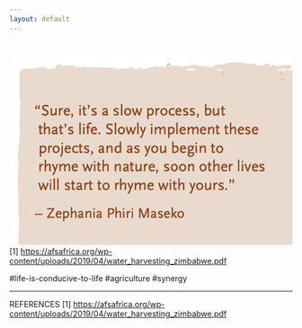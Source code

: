 ```yaml
---
layout: default
---
```

# 


![](media/cleanshot_2023-10-13-at-11-24-32@2x.png) 
[1] https://afsafrica.org/wp-content/uploads/2019/04/water_harvesting_zimbabwe.pdf


#life-is-conducive-to-life #agriculture #synergy
________
REFERENCES
[1] https://afsafrica.org/wp-content/uploads/2019/04/water_harvesting_zimbabwe.pdf
